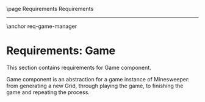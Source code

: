 \page Requirements Requirements

---

\anchor req-game-manager

# Requirements: Game

This section contains requirements for Game component.

Game component is an abstraction for a game instance of Minesweeper: from generating a new Grid, through playing the game, to finishing the game and repeating the process.
